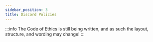 ```yaml
---
sidebar_position: 3
title: Discord Policies
---
```


:::info
The Code of Ethics is still being written, and as such the layout, structure, and wording may change!
:::